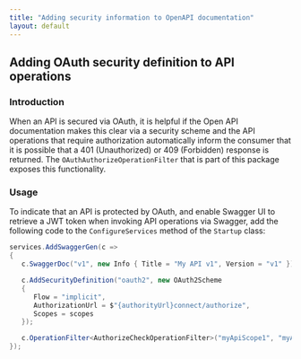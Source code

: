 ```yaml
---
title: "Adding security information to OpenAPI documentation"
layout: default
---
```


## Adding OAuth security definition to API operations

### Introduction

When an API is secured via OAuth, it is helpful if the Open API documentation makes this clear via a security scheme and the API operations that require authorization automatically inform the consumer that it is possible that a 401 (Unauthorized) or 409 (Forbidden) response is returned.
The `OAuthAuthorizeOperationFilter` that is part of this package exposes this functionality.

### Usage

To indicate that an API is protected by OAuth, and enable Swagger UI to retrieve a JWT token when invoking API operations via Swagger, add the following code to the `ConfigureServices` method of the `Startup` class:

```csharp
services.AddSwaggerGen(c =>
{
   c.SwaggerDoc("v1", new Info { Title = "My API v1", Version = "v1" });

   c.AddSecurityDefinition("oauth2", new OAuth2Scheme
   {
      Flow = "implicit",
      AuthorizationUrl = $"{authorityUrl}connect/authorize",
      Scopes = scopes
   });

   c.OperationFilter<AuthorizeCheckOperationFilter>("myApiScope1", "myApiScope2");
});
```